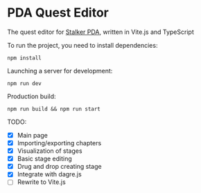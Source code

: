 # PDA Quest Editor
The quest editor for [Stalker PDA](https://pda.artux.net), written in Vite.js and TypeScript

To run the project, you need to install dependencies:
```shell
npm install
```
Launching a server for development:
```shell
npm run dev
```
Production build:
```shell
npm run build && npm run start 
```

TODO:
- [x] Main page
- [x] Importing/exporting chapters
- [x] Visualization of stages
- [x] Basic stage editing
- [x] Drug and drop creating stage
- [x] Integrate with dagre.js 
- [ ] Rewrite to Vite.js